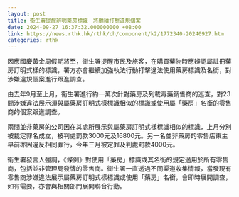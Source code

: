 ```yaml
---
layout: post
title: 衞生署提醒辨明藥房標識　將繼續打擊違規個案　
date: 2024-09-27 16:37:32.000000000 +08:00
link: https://news.rthk.hk/rthk/ch/component/k2/1772340-20240927.htm
categories: rthk
---
```


因應國慶黃金周假期將至，衞生署提醒市民及旅客，在購買藥物時應辨認屬註冊藥房訂明式樣的標識，署方亦會繼續加強執法行動打擊違法使用藥房標識及名銜，對涉嫌違規個案進行跟進調查。

由去年9月至上月，衞生署進行約一萬次針對藥房及列載毒藥銷售商的巡查，對23間涉嫌違法展示須與屬藥房訂明式樣標識相似的標識或使用屬「藥房」名銜的零售商的個案跟進調查。

兩間並非藥房的公司因在其處所展示與屬藥房訂明式樣標識相似的標識，上月分別被裁定罪名成立，被判處罰款3000元及16800元。另一名並非藥房的零售店東主早前亦因違反相同罪行，今年三月被定罪及判處罰款4000元。

衞生署發言人強調，《條例》對使用「藥房」標識或其名銜的規定適用於所有零售商，包括並非管理局發牌的零售商。衞生署一直透過不同渠道收集情報，當發現有零售商涉嫌違法展示屬藥房訂明式樣標識或使用「藥房」名銜，會即時展開調查，如有需要，亦會與相關部門展開聯合行動。
